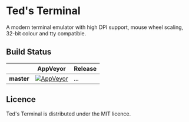 # Ted's Terminal
A modern terminal emulator with high DPI support, mouse wheel scaling, 32-bit colour and tty compatible.

## Build Status
|             | AppVeyor | Release |
|-------------|----------|---------|
| **master**  | [![AppVeyor](https://ci.appveyor.com/api/projects/status/5nwt5jble6rhl7t6/branch/master?svg=true)](https://ci.appveyor.com/project/IntelOrca/teds-terminal) | ... |

## Licence
Ted's Terminal is distributed under the MIT licence.
